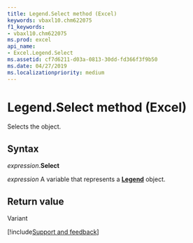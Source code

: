 ```yaml
---
title: Legend.Select method (Excel)
keywords: vbaxl10.chm622075
f1_keywords:
- vbaxl10.chm622075
ms.prod: excel
api_name:
- Excel.Legend.Select
ms.assetid: cf7d6211-d03a-0813-30dd-fd366f3f9b50
ms.date: 04/27/2019
ms.localizationpriority: medium
---
```



# Legend.Select method (Excel)

Selects the object.


## Syntax

_expression_.**Select**

_expression_ A variable that represents a **[Legend](excel.legend(object).md)** object.


## Return value

Variant



[!include[Support and feedback](~/includes/feedback-boilerplate.md)]